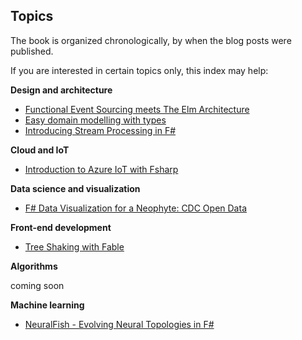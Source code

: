 ## Topics

The book is organized chronologically, by when the blog posts were published.

If you are interested in certain topics only, this index may help:

**Design and architecture**

* [Functional Event Sourcing meets The Elm Architecture](../2016-11-27-Anthony_Lloyd/index.md)
* [Easy domain modelling with types](../2016-11-28-Mark_Seemann/index.md)
* [Introducing Stream Processing in F#](../2016-11-29-Mikhail_Shilkov/index.md)
  
**Cloud and IoT**

* [Introduction to Azure IoT with Fsharp](../2016-11-28-Bill_Berry/index.md)

**Data science and visualization**

* [F# Data Visualization for a Neophyte: CDC Open Data](../2016-11-27-Rick_Pack/index.md)

**Front-end development**

* [Tree Shaking with Fable](../2016-11-30-Alfonso_Garcia-Caro/index.md)

**Algorithms**

coming soon

**Machine learning**

* [NeuralFish - Evolving Neural Topologies in F#](../2016-11-30-Jeremy_Bellows/index.md)
